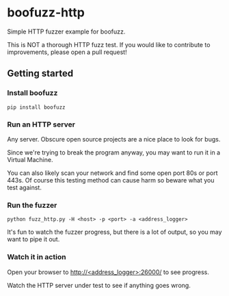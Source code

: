# boofuzz-http
Simple HTTP fuzzer example for boofuzz.

This is NOT a thorough HTTP fuzz test. If you would like to contribute to improvements, please open a pull request!

## Getting started

### Install boofuzz

    pip install boofuzz

### Run an HTTP server
Any server. Obscure open source projects are a nice place to look for bugs.

Since we're trying to break the program anyway, you may want to run it in a
Virtual Machine.

You can also likely scan your network and find some open port 80s or port 443s. Of course this testing method can
cause harm so beware what you test against.

### Run the fuzzer

    python fuzz_http.py -H <host> -p <port> -a <address_logger>

It's fun to watch the fuzzer progress, but there is a lot of output, so you may want to pipe it out.

### Watch it in action
Open your browser to [http://<address_logger>:26000/]() to see progress.

Watch the HTTP server under test to see if anything goes wrong.
